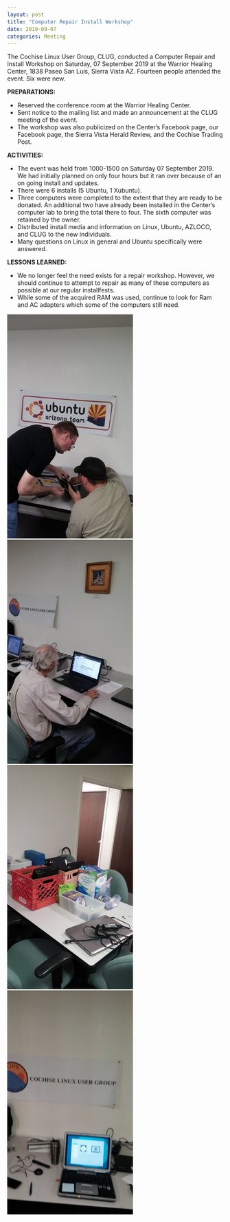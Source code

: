 ```yaml
---
layout: post
title: "Computer Repair Install Workshop"
date: 2019-09-07
categories: Meeting
---
```


The Cochise Linux User Group, CLUG, conducted a Computer Repair and Install Workshop on Saturday, 07 September 2019 at the Warrior Healing Center, 1838 Paseo San Luis, Sierra Vista AZ.  Fourteen people attended the event.  Six were new.


**PREPARATIONS:**

 * Reserved the conference room at the Warrior Healing Center.
 * Sent notice to the mailing list and made an announcement at the CLUG meeting of the event.
 * The workshop was also publicized on the Center’s Facebook page, our Facebook page, the Sierra Vista Herald Review, and the Cochise Trading Post.

**ACTIVITIES:**

 * The event was held from 1000-1500 on Saturday 07 September 2019.  We had initially planned on only four hours but it ran over because of an on going install and updates.
 * There were 6 installs (5 Ubuntu, 1 Xubuntu).
 * Three computers were completed to the extent that they are ready to be donated.  An additional two have already been installed in the Center’s computer lab to bring the total there to four. The sixth computer was retained by the owner.
 * Distributed install media and information on Linux, Ubuntu, AZLOCO, and CLUG to the new individuals.
 * Many questions on Linux in general and Ubuntu specifically were answered.

**LESSONS LEARNED:**

 * We no longer feel the need exists for a repair workshop.  However, we should continue to attempt to repair as many of these computers as possible at our regular installfests.
 * While some of the acquired RAM was used, continue to look for Ram and AC adapters which some of the computers still need.

![alt text](https://raw.githubusercontent.com/CochiseLinuxUsersGroup/CochiseLinuxUsersGroup.github.io/master/images/rsz_sv_installfest_2019-09-07_1.jpg)
![alt text](https://raw.githubusercontent.com/CochiseLinuxUsersGroup/CochiseLinuxUsersGroup.github.io/master/images/rsz_sv_installfest_2019-09-07_2.jpg)
![alt text](https://raw.githubusercontent.com/CochiseLinuxUsersGroup/CochiseLinuxUsersGroup.github.io/master/images/rsz_sv_installfest_2019-09-07_3.jpg)
![alt text](https://raw.githubusercontent.com/CochiseLinuxUsersGroup/CochiseLinuxUsersGroup.github.io/master/images/rsz_sv_installfest_2019-09-07_4.jpg)
